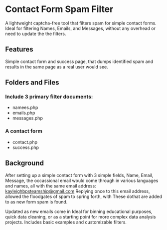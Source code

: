 # Contact Form Spam Filter #
A lightweight captcha-free tool that filters spam for simple contact forms. 
Ideal for filtering Names, Emails, and Messages, without any overhead or need to update the the filters.

## Features ##
Simple contact form and success page, that dumps identified spam and results in the same page as a real user would see. 

## Folders and Files ##
### Include 3 primary filter documents: ###
  - namees.php
  - emails.php
  - messages.php
### A contact form ###
  - contact.php
  - success.php



## Background ##
After setting up a simple contact form with 3 simple fields, Name, Email, Message, the occassional email would come through in various languages and names, all with the same email address:
kayleighbpsteamship@gmail.com
Replying once to this email address, allowed the floodgates of spam to spring forth, with 
These dothat are added to as new form spam is found. 


Updated as new emails come in Ideal for binning educational purposes, quick data cleaning, or as a starting point for more complex data analysis projects. Includes basic examples and customizable filters.
